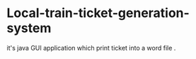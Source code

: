 # Local-train-ticket-generation-system
it's java GUI application which print ticket into a word file .
